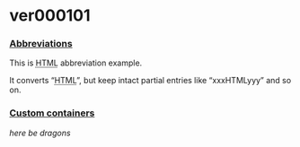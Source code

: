 # ver000101

<h3><a href="https://github.com/markdown-it/markdown-it-abbr">Abbreviations</a></h3>
<p>This is <abbr title="Hyper Text Markup Language">HTML</abbr> abbreviation example.</p>
<p>It converts “<abbr title="Hyper Text Markup Language">HTML</abbr>”, but keep intact partial entries like “xxxHTMLyyy” and so on.</p>
<h3><a href="https://github.com/markdown-it/markdown-it-container">Custom containers</a></h3>
<div class="warning">
<p><em>here be dragons</em></p>
</div>
